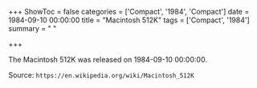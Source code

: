 +++
ShowToc = false
categories = ['Compact', '1984', 'Compact']
date = 1984-09-10 00:00:00
title = "Macintosh 512K"
tags = ['Compact', '1984']
summary = " "

+++

The Macintosh 512K was released on 1984-09-10 00:00:00.

Source: `https://en.wikipedia.org/wiki/Macintosh_512K`


